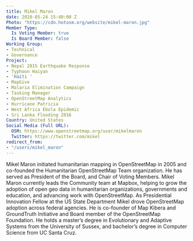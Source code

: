 ```yaml
---
title: Mikel Maron
date: 2010-05-24 15:40:00 Z
Photo: "https://cdn.hotosm.org/website/mikel-maron.jpg"
Member Type:
  Is Voting Member: true
  Is Board Member: false
Working Group:
- Technical
- Governance
Project:
- Nepal 2015 Earthquake Response
- Typhoon Haiyan
- 'Haiti '
- MapGive
- Malaria Elimination Campaign
- Tasking Manager
- OpenStreetMap Analytics
- Hurricane Patricia
- West Africa Ebola Epidemic
- Sri Lanka Flooding 2016
Country: United States
Social Media (Full URL):
  OSM: https://www.openstreetmap.org/user/mikelmaron
  Twitter: https://twitter.com/mikel
redirect_from:
- "/users/mikel_maron"
---
```


Mikel Maron initiated humanitarian mapping in OpenStreetMap in 2005 and co-founded the Humanitarian OpenStreetMap Team organization. He has served as President of the Board, and Chair of Voting Members. Mikel Maron currently leads the Community team at Mapbox, helping to grow the adoption of open geo data in humanitarian organizations, governments and education, and advancing work with OpenStreetMap. As Presidential Innovation Fellow at the US State Department Mikel drove OpenStreetMap adoption across federal agencies. He is co-founder of Map Kibera and GroundTruth Initiative and Board member of the OpenStreetMap Foundation. He holds a master’s degree in Evolutionary and Adaptive Systems from the University of Sussex, and bachelor’s degree in Computer Science from UC Santa Cruz.